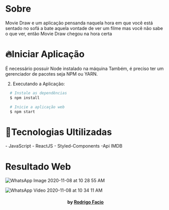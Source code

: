 <h1>Sobre</h1>
<p>
Movie Draw e um aplicação pensanda naquela hora em que você está sentado no sofá a bate aquela vontade de ver um filme mas você não sabe o que ver, então Movie Draw chegou na hora certa 
</p>
<h1>🔥Iniciar Aplicação</h1>

<p>É necessário possuir Node instalado na máquina
Também, é preciso ter um gerenciador de pacotes seja NPM ou YARN.</p>
 
2. Executando a Aplicação:

```sh
  # Instale as dependências
  $ npm install

  # Inicie a aplicação web
  $ npm start
  ```

<h1>🚀Tecnologias Ultilizadas </h1>
- JavaScript
- ReactJS
- Styled-Components
-Api IMDB


# Resultado Web

![WhatsApp Image 2020-11-08 at 10 28 55 AM](https://user-images.githubusercontent.com/53882388/98466738-30b41100-21b0-11eb-92b4-3ca0eafe1ca3.jpeg)


![WhatsApp Video 2020-11-08 at 10 34 11 AM](https://user-images.githubusercontent.com/53882388/98467078-2f83e380-21b2-11eb-86af-9972f268e01a.gif)

<h4 align="center">
     by <a href="https://www.linkedin.com/in/rodrigo-facio-995b141b9/" target="_blank">Rodrigo Facio</a>
</h4>


